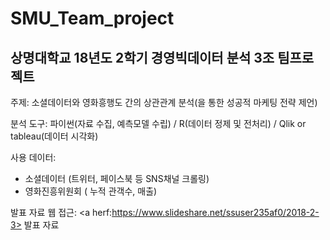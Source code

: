 # SMU_Team_project

## 상명대학교 18년도 2학기 경영빅데이터 분석 **3조** 팀프로젝트

주제: 소셜데이터와 영화흥행도 간의 상관관계 분석(을 통한 성공적 마케팅 전략 제언)

분석 도구: 파이썬(자료 수집, 예측모델 수립) / R(데이터 정제 및 전처리) / Qlik or tableau(데이터 시각화)

사용 데이터: 
- 소셜데이터 (트위터, 페이스북 등 SNS채널 크롤링)
- 영화진흥위원회 ( 누적 관객수, 매출)

발표 자료 웹 접근:
<a herf:https://www.slideshare.net/ssuser235af0/2018-2-3> 발표 자료 </a>

